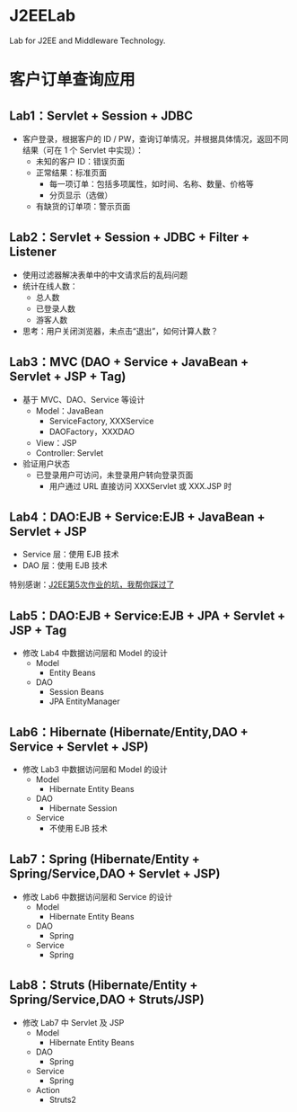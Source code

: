 # J2EELab

Lab for J2EE and Middleware Technology.

# 客户订单查询应用

## Lab1：Servlet + Session + JDBC

* 客户登录，根据客户的 ID / PW，查询订单情况，并根据具体情况，返回不同结果（可在 1 个 Servlet 中实现）：
    * 未知的客户 ID：错误页面
    * 正常结果：标准页面
        * 每一项订单：包括多项属性，如时间、名称、数量、价格等
        * 分页显示（选做）
    * 有缺货的订单项：警示页面

## Lab2：Servlet + Session + JDBC + Filter + Listener

* 使用过滤器解决表单中的中文请求后的乱码问题
* 统计在线人数：
    * 总人数
    * 已登录人数
    * 游客人数
* 思考：用户关闭浏览器，未点击“退出”，如何计算人数？

## Lab3：MVC (DAO + Service + JavaBean + Servlet + JSP + Tag)

* 基于 MVC、DAO、Service 等设计
    * Model：JavaBean
        * ServiceFactory, XXXService
        * DAOFactory，XXXDAO
    * View：JSP
    * Controller: Servlet
* 验证用户状态
    * 已登录用户可访问，未登录用户转向登录页面
        * 用户通过 URL 直接访问 XXXServlet 或 XXX.JSP 时
        
## Lab4：DAO:EJB + Service:EJB + JavaBean + Servlet + JSP

* Service 层：使用 EJB 技术
* DAO 层：使用 EJB 技术

特别感谢：[J2EE第5次作业的坑，我帮你踩过了](https://samperson1997.github.io/2018/01/05/J2EE5/)

## Lab5：DAO:EJB + Service:EJB + JPA + Servlet + JSP + Tag

* 修改 Lab4 中数据访问层和 Model 的设计
    * Model
        * Entity Beans
    * DAO
        * Session Beans
        * JPA EntityManager

## Lab6：Hibernate (Hibernate/Entity,DAO + Service + Servlet + JSP)

* 修改 Lab3 中数据访问层和 Model 的设计
    * Model
        * Hibernate Entity Beans
    * DAO
        * Hibernate Session
    * Service
        * 不使用 EJB 技术

## Lab7：Spring (Hibernate/Entity + Spring/Service,DAO + Servlet + JSP)

* 修改 Lab6 中数据访问层和 Service 的设计
    * Model
        * Hibernate Entity Beans
    * DAO
        * Spring
    * Service
        * Spring

## Lab8：Struts (Hibernate/Entity + Spring/Service,DAO + Struts/JSP)

* 修改 Lab7 中 Servlet 及 JSP
    * Model
        * Hibernate Entity Beans
    * DAO
        * Spring
    * Service
        * Spring
    * Action
        * Struts2


